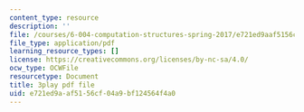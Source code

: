 ```yaml
---
content_type: resource
description: ''
file: /courses/6-004-computation-structures-spring-2017/e721ed9aaf5156cf04a9bf124564f4a0_YEZUywtDJQ4.pdf
file_type: application/pdf
learning_resource_types: []
license: https://creativecommons.org/licenses/by-nc-sa/4.0/
ocw_type: OCWFile
resourcetype: Document
title: 3play pdf file
uid: e721ed9a-af51-56cf-04a9-bf124564f4a0
---
```

